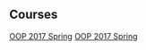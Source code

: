 ## Courses

[OOP 2017 Spring](OOP_2017Spring/index.html)
[OOP 2017 Spring](AdvancedJava_2017Spring/index.html)



